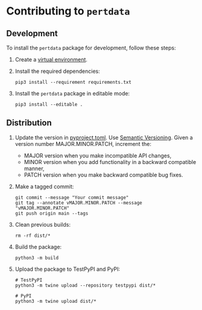 # Contributing to `pertdata`

## Development

To install the `pertdata` package for development, follow these steps:

1. Create a [virtual environment](https://packaging.python.org/en/latest/tutorials/installing-packages/#creating-and-using-virtual-environments).

2. Install the required dependencies:
    ```shell
    pip3 install --requirement requirements.txt
    ```

3. Install the `pertdata` package in editable mode:
    ```shell
    pip3 install --editable .
    ```

## Distribution

1. Update the version in [pyproject.toml](pyproject.toml).
    Use [Semantic Versioning](https://semver.org).
    Given a version number MAJOR.MINOR.PATCH, increment the:
    - MAJOR version when you make incompatible API changes,
    - MINOR version when you add functionality in a backward compatible manner,
    - PATCH version when you make backward compatible bug fixes.

2. Make a tagged commit:
    ```shell
    git commit --message "Your commit message"
    git tag --annotate vMAJOR.MINOR.PATCH --message "vMAJOR.MINOR.PATCH"
    git push origin main --tags
    ```

3. Clean previous builds:
    ```shell
    rm -rf dist/*
    ```

4. Build the package:
    ```shell
    python3 -m build
    ```

5. Upload the package to TestPyPI and PyPI:
    ```shell
    # TestPyPI
    python3 -m twine upload --repository testpypi dist/*

    # PyPI
    python3 -m twine upload dist/*
    ```
